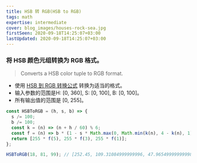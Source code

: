 ```yaml
---
title: HSB 转 RGB(HSB to RGB)
tags: math
expertise: intermediate
cover: blog_images/houses-rock-sea.jpg
firstSeen: 2020-09-18T14:25:07+03:00
lastUpdated: 2020-09-18T14:25:07+03:00
---
```


### 将 HSB 颜色元组转换为 RGB 格式。
> Converts a HSB color tuple to RGB format.

- 使用 [HSB 到 RGB 转换公式](https://en.wikipedia.org/wiki/HSL_and_HSV#HSV_to_RGB) 转换为适当的格式。
- 输入参数的范围是H: [0, 360], S: [0, 100], B: [0, 100]。
- 所有输出值的范围是 [0, 255]。

```js
const HSBToRGB = (h, s, b) => {
  s /= 100;
  b /= 100;
  const k = (n) => (n + h / 60) % 6;
  const f = (n) => b * (1 - s * Math.max(0, Math.min(k(n), 4 - k(n), 1)));
  return [255 * f(5), 255 * f(3), 255 * f(1)];
};
```

```js
HSBToRGB(18, 81, 99); // [252.45, 109.31084999999996, 47.965499999999984]
```
